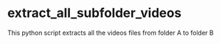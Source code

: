 # extract_all_subfolder_videos
 This python script extracts all the videos files from folder A to folder B

